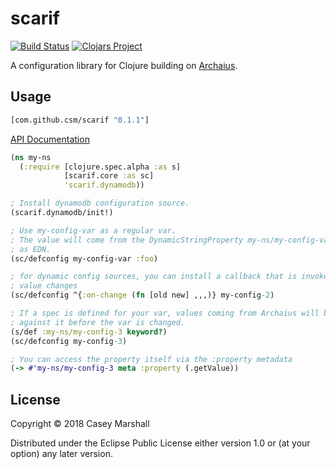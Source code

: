 # scarif

[![Build Status](https://travis-ci.org/csm/scarif.svg?branch=master)](https://travis-ci.org/csm/scarif)
[![Clojars Project](https://img.shields.io/clojars/v/com.github.csm/scarif.svg)](https://clojars.org/com.github.csm/scarif)

A configuration library for Clojure building on [Archaius](https://github.com/Netflix/archaius).

## Usage

```clojure
[com.github.csm/scarif "0.1.1"]
```

[API Documentation](https://csm.github.io/scarif/)

```clojure
(ns my-ns
  (:require [clojure.spec.alpha :as s]
            [scarif.core :as sc]
            'scarif.dynamodb))

; Install dynamodb configuration source.
(scarif.dynamodb/init!)

; Use my-config-var as a regular var.
; The value will come from the DynamicStringProperty my-ns/my-config-var, parsed
; as EDN.
(sc/defconfig my-config-var :foo)

; for dynamic config sources, you can install a callback that is invoked if the
; value changes
(sc/defconfig ^{:on-change (fn [old new] ,,,)} my-config-2)

; If a spec is defined for your var, values coming from Archaius will be validated
; against it before the var is changed.
(s/def :my-ns/my-config-3 keyword?)
(sc/defconfig my-config-3)

; You can access the property itself via the :property metadata
(-> #'my-ns/my-config-3 meta :property (.getValue))
```

## License

Copyright © 2018 Casey Marshall

Distributed under the Eclipse Public License either version 1.0 or (at
your option) any later version.
